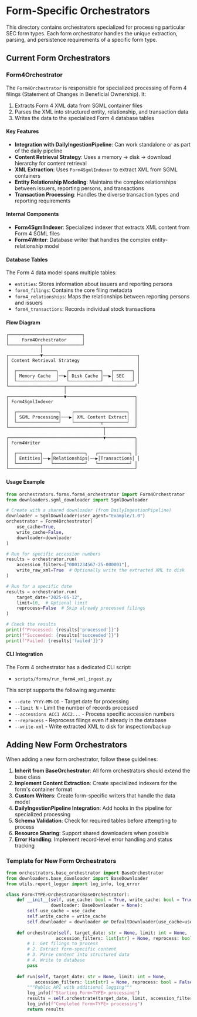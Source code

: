 # Form-Specific Orchestrators

This directory contains orchestrators specialized for processing particular SEC form types. Each form orchestrator handles the unique extraction, parsing, and persistence requirements of a specific form type.

## Current Form Orchestrators

### Form4Orchestrator

The `Form4Orchestrator` is responsible for specialized processing of Form 4 filings (Statement of Changes in Beneficial Ownership). It:

1. Extracts Form 4 XML data from SGML container files
2. Parses the XML into structured entity, relationship, and transaction data
3. Writes the data to the specialized Form 4 database tables

#### Key Features

- **Integration with DailyIngestionPipeline**: Can work standalone or as part of the daily pipeline
- **Content Retrieval Strategy**: Uses a memory → disk → download hierarchy for content retrieval
- **XML Extraction**: Uses `Form4SgmlIndexer` to extract XML from SGML containers
- **Entity Relationship Modeling**: Maintains the complex relationships between issuers, reporting persons, and transactions
- **Transaction Processing**: Handles the diverse transaction types and reporting requirements

#### Internal Components

- **Form4SgmlIndexer**: Specialized indexer that extracts XML content from Form 4 SGML files
- **Form4Writer**: Database writer that handles the complex entity-relationship model

#### Database Tables

The Form 4 data model spans multiple tables:
- `entities`: Stores information about issuers and reporting persons
- `form4_filings`: Contains the core filing metadata
- `form4_relationships`: Maps the relationships between reporting persons and issuers
- `form4_transactions`: Records individual stock transactions

#### Flow Diagram

```text
┌────────────────────────────┐
│     Form4Orchestrator      │
└────────────┬───────────────┘
             │
┌────────────▼────────────────────────────────────┐
│ Content Retrieval Strategy                      │
│                                                 │
│  ┌───────────────┐   ┌────────────┐   ┌───────┐ │
│  │ Memory Cache  │──▶│ Disk Cache │──▶│ SEC   │ │
│  └───────────────┘   └────────────┘   └───────┘ │
└─────────────────────┬──────────────────────────┘
                      │
┌─────────────────────▼──────────────────────────┐
│ Form4SgmlIndexer                               │
│                                                │
│  ┌────────────────┐    ┌────────────────────┐  │
│  │ SGML Processing│───▶│ XML Content Extract│  │
│  └────────────────┘    └──────────┬─────────┘  │
└────────────────────────────────────┬───────────┘
                                     │
┌────────────────────────────────────▼───────────┐
│ Form4Writer                                    │
│                                                │
│  ┌─────────┐   ┌────────────┐   ┌────────────┐ │
│  │ Entities│──▶│Relationships│──▶│Transactions│ │
│  └─────────┘   └────────────┘   └────────────┘ │
└────────────────────────────────────────────────┘
```

#### Usage Example

```python
from orchestrators.forms.form4_orchestrator import Form4Orchestrator
from downloaders.sgml_downloader import SgmlDownloader

# Create with a shared downloader (from DailyIngestionPipeline)
downloader = SgmlDownloader(user_agent="Example/1.0")
orchestrator = Form4Orchestrator(
    use_cache=True,
    write_cache=False,
    downloader=downloader
)

# Run for specific accession numbers
results = orchestrator.run(
    accession_filters=["0001234567-25-000001"],
    write_raw_xml=True  # Optionally write the extracted XML to disk
)

# Run for a specific date
results = orchestrator.run(
    target_date="2025-05-12",
    limit=10,  # Optional limit
    reprocess=False  # Skip already processed filings
)

# Check the results
print(f"Processed: {results['processed']}")
print(f"Succeeded: {results['succeeded']}")
print(f"Failed: {results['failed']}")
```

#### CLI Integration

The Form 4 orchestrator has a dedicated CLI script:
- `scripts/forms/run_form4_xml_ingest.py`

This script supports the following arguments:
- `--date YYYY-MM-DD` - Target date for processing
- `--limit N` - Limit the number of records processed
- `--accessions ACC1 ACC2...` - Process specific accession numbers
- `--reprocess` - Reprocess filings even if already in the database
- `--write-xml` - Write extracted XML to disk for inspection/backup

## Adding New Form Orchestrators

When adding a new form orchestrator, follow these guidelines:

1. **Inherit from BaseOrchestrator**: All form orchestrators should extend the base class
2. **Implement Content Extraction**: Create specialized indexers for the form's container format
3. **Custom Writers**: Create form-specific writers that handle the data model
4. **DailyIngestionPipeline Integration**: Add hooks in the pipeline for specialized processing
5. **Schema Validation**: Check for required tables before attempting to process
6. **Resource Sharing**: Support shared downloaders when possible
7. **Error Handling**: Implement record-level error handling and status tracking

### Template for New Form Orchestrators

```python
from orchestrators.base_orchestrator import BaseOrchestrator
from downloaders.base_downloader import BaseDownloader
from utils.report_logger import log_info, log_error

class Form<TYPE>Orchestrator(BaseOrchestrator):
    def __init__(self, use_cache: bool = True, write_cache: bool = True, 
                 downloader: BaseDownloader = None):
        self.use_cache = use_cache
        self.write_cache = write_cache
        self.downloader = downloader or DefaultDownloader(use_cache=use_cache)
        
    def orchestrate(self, target_date: str = None, limit: int = None,
                   accession_filters: list[str] = None, reprocess: bool = False):
        # 1. Get filings to process
        # 2. Extract form-specific content
        # 3. Parse content into structured data
        # 4. Write to database
        pass
        
    def run(self, target_date: str = None, limit: int = None,
           accession_filters: list[str] = None, reprocess: bool = False):
        """Public API with additional logging"""
        log_info(f"Starting Form<TYPE> processing")
        results = self.orchestrate(target_date, limit, accession_filters, reprocess)
        log_info(f"Completed Form<TYPE> processing")
        return results
```